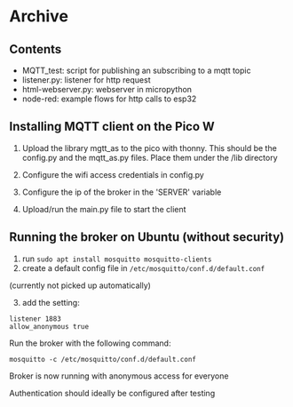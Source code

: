 # Archive

## Contents

- MQTT_test: script for publishing an subscribing to a mqtt topic
- listener.py: listener for http request
- html-webserver.py: webserver in micropython
- node-red: example flows for http calls to esp32

## Installing MQTT client on the Pico W
1. Upload the library mgtt_as to the pico with thonny.
This should be the config.py and the mqtt_as.py files. Place them under the /lib directory

2. Configure the wifi access credentials in config.py
3. Configure the ip of the broker in the 'SERVER' variable
4. Upload/run the main.py file to start the client

## Running the broker on Ubuntu (without security)
1. run ```sudo apt install mosquitto mosquitto-clients```
2. create a default config file in 
```/etc/mosquitto/conf.d/default.conf```

(currently not picked up automatically)

3. add the setting: 
```
listener 1883
allow_anonymous true
```
Run the broker with the following command:
```
mosquitto -c /etc/mosquitto/conf.d/default.conf
```

Broker is now running with anonymous access for everyone

Authentication should ideally be configured after testing
